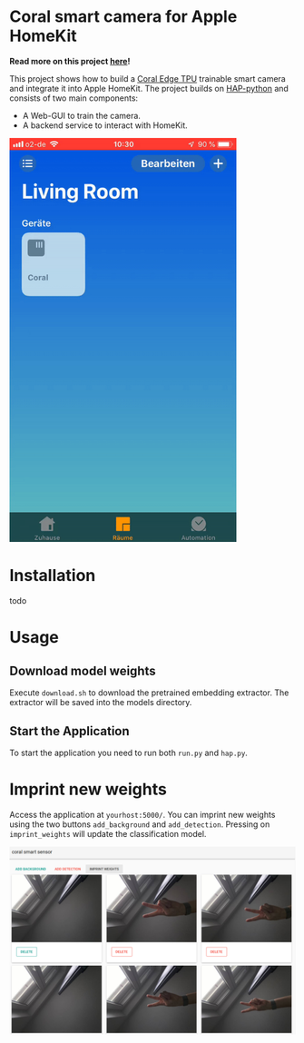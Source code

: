 # Coral smart camera for Apple HomeKit

**Read more on this project [here](https://medium.com/@johannes.sc/weight-imprinting-on-coral-edge-tpu-4637c1ca02b8)!**

This project shows how to build a [Coral Edge TPU](https://coral.withgoogle.com/) trainable smart camera and integrate it into Apple HomeKit.
The project builds on [HAP-python](https://github.com/ikalchev/HAP-python) and consists of two main components: 

- A Web-GUI to train the camera. 
- A backend service to interact with HomeKit.

<img src="./documentation/homekit_detection.gif" alt="drawing" width="400"/>

# Installation 
todo

# Usage 

## Download model weights 

Execute `download.sh` to download the pretrained embedding extractor. The extractor will be saved into the models directory.

## Start the Application 

To start the application you need to run both `run.py` and `hap.py`. 


# Imprint new weights

Access the application at `yourhost:5000/`. 
You can imprint new weights using the two buttons `add_background` and `add_detection`. Pressing on `imprint_weights` will update the classification model.

![gui](./documentation/gui.png)


